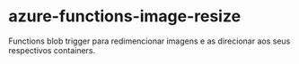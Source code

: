 # azure-functions-image-resize
Functions blob trigger para redimencionar imagens e as direcionar aos seus respectivos containers.
